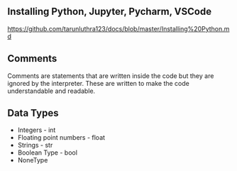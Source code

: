 ## Installing Python, Jupyter, Pycharm, VSCode

https://github.com/tarunluthra123/docs/blob/master/Installing%20Python.md

## Comments

Comments are statements that are written inside the code but they are ignored by the interpreter. These are written to make the code understandable and readable.

## Data Types

- Integers - int
- Floating point numbers - float
- Strings - str
- Boolean Type - bool
- NoneType
